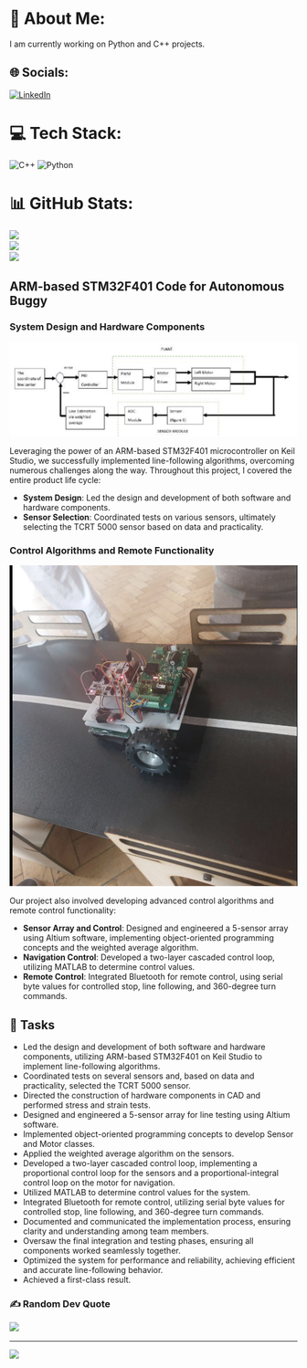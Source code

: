 # 💫 About Me:
I am currently working on Python and C++ projects.

## 🌐 Socials:
[![LinkedIn](https://img.shields.io/badge/LinkedIn-%230077B5.svg?logo=linkedin&logoColor=white)](https://www.linkedin.com/in/atiladeoke/)

# 💻 Tech Stack:
![C++](https://img.shields.io/badge/c++-%2300599C.svg?style=for-the-badge&logo=c%2B%2B&logoColor=white)
![Python](https://img.shields.io/badge/python-3670A0?style=for-the-badge&logo=python&logoColor=ffdd54)

# 📊 GitHub Stats:
![](https://github-readme-stats.vercel.app/api?username=atiladeokegab&theme=dark&hide_border=false&include_all_commits=false&count_private=false)<br/>
![](https://github-readme-streak-stats.herokuapp.com/?user=atiladeokegab&theme=dark&hide_border=false)<br/>
![](https://github-readme-stats.vercel.app/api/top-langs/?username=atiladeokegab&theme=dark&hide_border=false&include_all_commits=false&count_private=false&layout=compact)

## ARM-based STM32F401 Code for Autonomous Buggy

### System Design and Hardware Components

![Buggy System Design](Screenshot%202024-10-18%20at%2018.29.11.png)

Leveraging the power of an ARM-based STM32F401 microcontroller on Keil Studio, we successfully implemented line-following algorithms, overcoming numerous challenges along the way. Throughout this project, I covered the entire product life cycle:

- **System Design**: Led the design and development of both software and hardware components.
- **Sensor Selection**: Coordinated tests on various sensors, ultimately selecting the TCRT 5000 sensor based on data and practicality.

### Control Algorithms and Remote Functionality

![Buggy Control System](Screenshot%202024-10-18%20at%2018.29.30.png)

Our project also involved developing advanced control algorithms and remote control functionality:
- **Sensor Array and Control**: Designed and engineered a 5-sensor array using Altium software, implementing object-oriented programming concepts and the weighted average algorithm.
- **Navigation Control**: Developed a two-layer cascaded control loop, utilizing MATLAB to determine control values.
- **Remote Control**: Integrated Bluetooth for remote control, using serial byte values for controlled stop, line following, and 360-degree turn commands.

## 🚀 Tasks
- Led the design and development of both software and hardware components, utilizing ARM-based STM32F401 on Keil Studio to implement line-following algorithms.
- Coordinated tests on several sensors and, based on data and practicality, selected the TCRT 5000 sensor.
- Directed the construction of hardware components in CAD and performed stress and strain tests.
- Designed and engineered a 5-sensor array for line testing using Altium software.
- Implemented object-oriented programming concepts to develop Sensor and Motor classes.
- Applied the weighted average algorithm on the sensors.
- Developed a two-layer cascaded control loop, implementing a proportional control loop for the sensors and a proportional-integral control loop on the motor for navigation.
- Utilized MATLAB to determine control values for the system.
- Integrated Bluetooth for remote control, utilizing serial byte values for controlled stop, line following, and 360-degree turn commands.
- Documented and communicated the implementation process, ensuring clarity and understanding among team members.
- Oversaw the final integration and testing phases, ensuring all components worked seamlessly together.
- Optimized the system for performance and reliability, achieving efficient and accurate line-following behavior.
- Achieved a first-class result.

### ✍️ Random Dev Quote
![](https://quotes-github-readme.vercel.app/api?type=horizontal&theme=radical)

---
[![](https://visitcount.itsvg.in/api?id=atiladeokegab&icon=0&color=0)](https://visitcount.itsvg.in)
